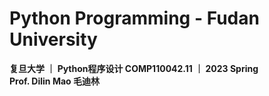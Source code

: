 # Python Programming - Fudan University

**复旦大学 ｜ Python程序设计 COMP110042.11 ｜ 2023 Spring  
Prof. Dilin Mao 毛迪林**

